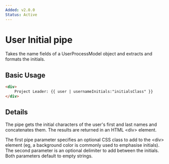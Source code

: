 ```yaml
---
Added: v2.0.0
Status: Active
---
```

# User Initial pipe

Takes the name fields of a UserProcessModel object and extracts and formats the initials.

## Basic Usage

```HTML
<div>
    Project Leader: {{ user | usernameInitials:"initialsClass" }}
</div>
```

## Details

The pipe gets the initial characters of the user's first and last names and
concatenates them. The results are returned in an HTML &lt;div> element.

The first pipe parameter specifies an optional CSS class to add to the &lt;div>
element (eg, a background color is commonly used to emphasise initials). The
second parameter is an optional delimiter to add between the initials.
Both parameters default to empty strings.
